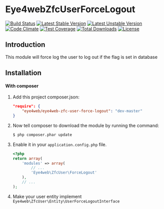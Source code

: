 Eye4webZfcUserForceLogout
=======
[![Build Status](https://travis-ci.org/Eye4web/Eye4webZfcUserForceLogout.svg?branch=master)](https://travis-ci.org/Eye4web/Eye4webZfcUserForceLogout)
[![Latest Stable Version](https://poser.pugx.org/eye4web/eye4web-zfc-user-force-logout/v/stable.svg)](https://packagist.org/packages/eye4web/eye4web-zfc-user-force-logout)
[![Latest Unstable Version](https://poser.pugx.org/eye4web/eye4web-zfc-user-force-logout/v/unstable.svg)](https://packagist.org/packages/eye4web/eye4web-zfc-user-force-logout)
[![Code Climate](https://codeclimate.com/github/Eye4web/Eye4webZfcUserForceLogout/badges/gpa.svg)](https://codeclimate.com/github/Eye4web/Eye4webZfcUserForceLogout)
[![Test Coverage](https://codeclimate.com/github/Eye4web/Eye4webZfcUserForceLogout/badges/coverage.svg)](https://codeclimate.com/github/Eye4web/Eye4webZfcUserForceLogout)
[![Total Downloads](https://poser.pugx.org/eye4web/eye4web-zfc-user-force-logout/downloads.svg)](https://packagist.org/packages/eye4web/eye4web-zfc-user-force-logout)
[![License](https://poser.pugx.org/eye4web/eye4web-zfc-user-force-logout/license.svg)](https://packagist.org/packages/eye4web/eye4web-zfc-user-force-logout)

Introduction
------------
This module will force log the user to log out if the flag is set in database

Installation
------------
#### With composer

1. Add this project composer.json:

    ```json
    "require": {
        "eye4web/eye4web-zfc-user-force-logout": "dev-master"
    }
    ```

2. Now tell composer to download the module by running the command:

    ```bash
    $ php composer.phar update
    ```

3. Enable it in your `application.config.php` file.

    ```php
    <?php
    return array(
        'modules' => array(
            // ...
            'Eye4web\ZfcUser\ForceLogout'
        ),
        // ...
    );
    ```

4. Make your user entity implement `Eye4web\ZfcUser\Entity\UserForceLogoutInterface`
